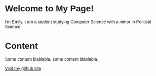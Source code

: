 <!DOCTYPE html>
<html lang="en">
<head>
<title>Page Title</title>
<meta charset="UTF-8">
<meta name="viewport" content="width=device-width, initial-scale=1">
<style>
/* Style the body */
body {
  font-family: Arial;
  margin: 0;
}

/* Header/Logo Title */
.header {
  padding: 60px;
  text-align: center;
  background-image: url('headerBackground.jpg');
  <!-- background: #1ED47C; -->
  color: white;
  font-size: 30px;
}

/* Page Content */
.content {padding:20px;}
</style>
</head>
<body>

<div class="header">
  <h1>Welcome to My Page!</h1>
  <p>I'm Emily. I am a student studying Computer Science with a minor in Political Science.</p>
</div>

<div class="content">
  <h1>Content</h1>
  <p>Some content blablabla, some content blablabla.</p>
</div>
<div><a href="https://github.com/epfau22">Visit my github site</a></div>


</body>
</html>



<!-- You can use the [editor on GitHub](https://github.com/epfau22/epfau.github.io/edit/gh-pages/index.md) to maintain and preview the content for your website in Markdown files.

Whenever you commit to this repository, GitHub Pages will run [Jekyll](https://jekyllrb.com/) to rebuild the pages in your site, from the content in your Markdown files. -->

<!-- ### Markdown

Markdown is a lightweight and easy-to-use syntax for styling your writing. It includes conventions for

```markdown
Syntax highlighted code block

# Header 1
## Header 2
### Header 3

- Bulleted
- List

1. Numbered
2. List

**Bold** and _Italic_ and `Code` text

[Link](url) and ![Image](src)
```

For more details see [Basic writing and formatting syntax](https://docs.github.com/en/github/writing-on-github/getting-started-with-writing-and-formatting-on-github/basic-writing-and-formatting-syntax).

### Jekyll Themes

Your Pages site will use the layout and styles from the Jekyll theme you have selected in your [repository settings](https://github.com/epfau22/epfau.github.io/settings/pages). The name of this theme is saved in the Jekyll `_config.yml` configuration file.

### Support or Contact

Having trouble with Pages? Check out our [documentation](https://docs.github.com/categories/github-pages-basics/) or [contact support](https://support.github.com/contact) and we’ll help you sort it out. -->
